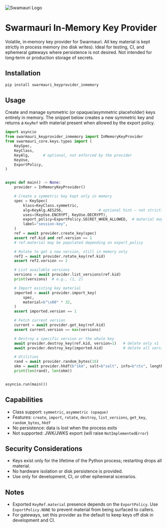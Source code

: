 ![Swamauri Logo](https://res.cloudinary.com/dbjmpekvl/image/upload/v1730099724/Swarmauri-logo-lockup-2048x757_hww01w.png)

# Swarmauri In‑Memory Key Provider

Volatile, in‑memory key provider for Swarmauri. All key material is kept strictly in process memory (no disk writes). Ideal for testing, CI, and ephemeral gateways where persistence is not desired. Not intended for long‑term or production storage of secrets.

## Installation

```bash
pip install swarmauri_keyprovider_inmemory
```

## Usage

Create and manage symmetric (or opaque/asymmetric placeholder) keys entirely in memory. The snippet below creates a new symmetric key and returns a `KeyRef` with material present when allowed by the export policy.

```python
import asyncio
from swarmauri_keyprovider_inmemory import InMemoryKeyProvider
from swarmauri_core.keys.types import (
    KeySpec,
    KeyClass,
    KeyAlg,      # optional, not enforced by the provider
    KeyUse,
    ExportPolicy,
)


async def main() -> None:
    provider = InMemoryKeyProvider()

    # Create a symmetric key kept only in memory
    spec = KeySpec(
        klass=KeyClass.symmetric,
        alg=KeyAlg.AES256,                # optional hint – not strictly enforced
        uses=(KeyUse.ENCRYPT, KeyUse.DECRYPT),
        export_policy=ExportPolicy.SECRET_WHEN_ALLOWED,  # material may be present
        label="session-key",
    )
    ref = await provider.create_key(spec)
    assert ref.kid and ref.version == 1
    # ref.material may be populated depending on export_policy

    # Rotate to get a new version, still in memory only
    ref2 = await provider.rotate_key(ref.kid)
    assert ref2.version == 2

    # List available versions
    versions = await provider.list_versions(ref.kid)
    print(versions)  # e.g., (1, 2)

    # Import existing key material
    imported = await provider.import_key(
        spec,
        material=b"\x00" * 32,
    )
    assert imported.version == 1

    # Fetch current version
    current = await provider.get_key(ref.kid)
    assert current.version == max(versions)

    # Destroy a specific version or the whole key
    await provider.destroy_key(ref.kid, version=1)   # delete only v1
    await provider.destroy_key(imported.kid)         # delete all versions

    # Utilities
    rand = await provider.random_bytes(16)
    okm = await provider.hkdf(b"ikm", salt=b"salt", info=b"ctx", length=32)
    print(len(rand), len(okm))


asyncio.run(main())
```

## Capabilities

- Class support: `symmetric`, `asymmetric (opaque)`
- Features: `create`, `import`, `rotate`, `destroy`, `list_versions`, `get_key`, `random_bytes`, `hkdf`
- No persistence: data is lost when the process exits
- Not supported: JWK/JWKS export (will raise `NotImplementedError`)

## Security Considerations

- Keys exist only for the lifetime of the Python process; restarting drops all material.
- No hardware isolation or disk persistence is provided.
- Use only for development, CI, or other ephemeral scenarios.

## Notes

- Exported `KeyRef.material` presence depends on the `ExportPolicy`. Use `ExportPolicy.NONE` to prevent material from being surfaced to callers.
- For gateways, set this provider as the default to keep keys off disk in development and CI.
